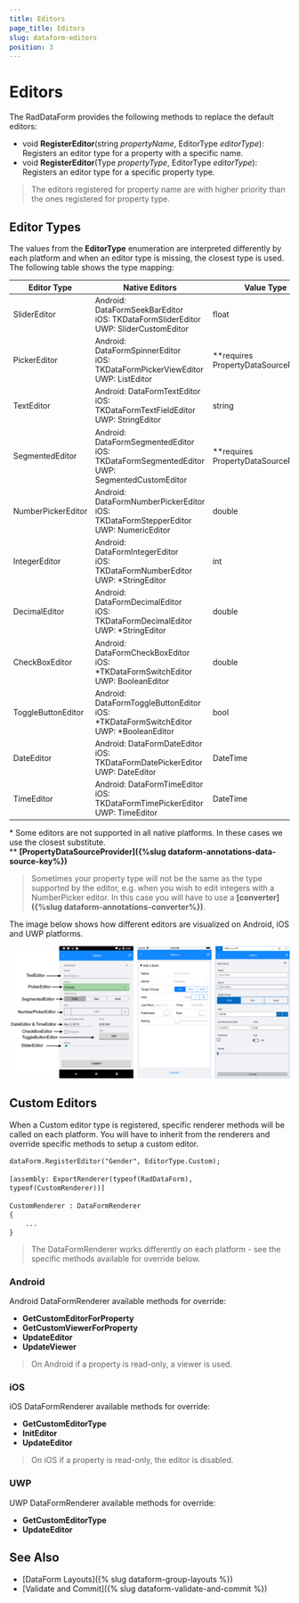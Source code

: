 ```yaml
---
title: Editors
page_title: Editors
slug: dataform-editors
position: 3
---
```


# Editors

The RadDataForm provides the following methods to replace the default editors:

- void **RegisterEditor**(string *propertyName*, EditorType *editorType*): Registers an editor type for a property with a specific name.
- void **RegisterEditor**(Type *propertyType*, EditorType *editorType*): Registers an editor type for a specific property type.

> The editors registered for property name are with higher priority than the ones registered for property type.

## Editor Types

The values from the **EditorType** enumeration are interpreted differently by each platform and when an editor type is missing, the closest type is used. The following table shows the type mapping:  

| Editor Type  		 | Native Editors | Value Type |
|--------------------|----------------|------------|
| SliderEditor 		 | Android: DataFormSeekBarEditor<br />iOS: TKDataFormSliderEditor<br /> UWP: SliderCustomEditor | float |
| PickerEditor 		 | Android: DataFormSpinnerEditor<br />iOS: TKDataFormPickerViewEditor<br />UWP: ListEditor | **requires PropertyDataSourceProvider |
| TextEditor		 | Android: DataFormTextEditor<br />iOS: TKDataFormTextFieldEditor<br />UWP: StringEditor | string |
| SegmentedEditor 	 | Android: DataFormSegmentedEditor<br />iOS: TKDataFormSegmentedEditor<br />UWP: SegmentedCustomEditor | **requires PropertyDataSourceProvider |
| NumberPickerEditor | Android: DataFormNumberPickerEditor<br />iOS: TKDataFormStepperEditor<br />UWP: NumericEditor | double |
| IntegerEditor		 | Android: DataFormIntegerEditor<br />iOS: TKDataFormNumberEditor<br />UWP: *StringEditor | int |
| DecimalEditor		 | Android: DataFormDecimalEditor<br />iOS: TKDataFormDecimalEditor<br />UWP: *StringEditor | double |
| CheckBoxEditor	 | Android: DataFormCheckBoxEditor<br />iOS: *TKDataFormSwitchEditor<br />UWP: BooleanEditor | double |
| ToggleButtonEditor | Android: DataFormToggleButtonEditor<br />iOS: *TKDataFormSwitchEditor<br />UWP: *BooleanEditor | bool |
| DateEditor		 | Android: DataFormDateEditor<br />iOS: TKDataFormDatePickerEditor<br />UWP: DateEditor | DateTime |
| TimeEditor		 | Android: DataFormTimeEditor<br />iOS: TKDataFormTimePickerEditor<br />UWP: TimeEditor | DateTime |

\* Some editors are not supported in all native platforms. In these cases we use the closest substitute.  
\** **[PropertyDataSourceProvider]({%slug dataform-annotations-data-source-key%})**

> Sometimes your property type will not be the same as the type supported by the editor, e.g. when you wish to edit integers with a NumberPicker editor. In this case you will have to use a **[converter]({%slug dataform-annotations-converter%})**.

The image below shows how different editors are visualized on Android, iOS and UWP platforms.

![DataForm Editors](images/dataform_editors_1.png)

## Custom Editors

When a Custom editor type is registered, specific renderer methods will be called on each platform. You will have to inherit from the renderers and override specific methods to setup a custom editor.

	dataForm.RegisterEditor("Gender", EditorType.Custom);

	[assembly: ExportRenderer(typeof(RadDataForm), typeof(CustomRenderer))]

	CustomRenderer : DataFormRenderer
	{
	    ...
	}

> The DataFormRenderer works differently on each platform - see the specific methods available for override below.

### Android

Android DataFormRenderer available methods for override:

- **GetCustomEditorForProperty**
- **GetCustomViewerForProperty**
- **UpdateEditor**
- **UpdateViewer**

> On Android if a property is read-only, a viewer is used.

### iOS

iOS DataFormRenderer available methods for override:

- **GetCustomEditorType**
- **InitEditor**
- **UpdateEditor**

> On iOS if a property is read-only, the editor is disabled.

### UWP

UWP DataFormRenderer available methods for override:

- **GetCustomEditorType**
- **UpdateEditor**

## See Also

- [DataForm Layouts]({% slug dataform-group-layouts %})
- [Validate and Commit]({% slug dataform-validate-and-commit %})